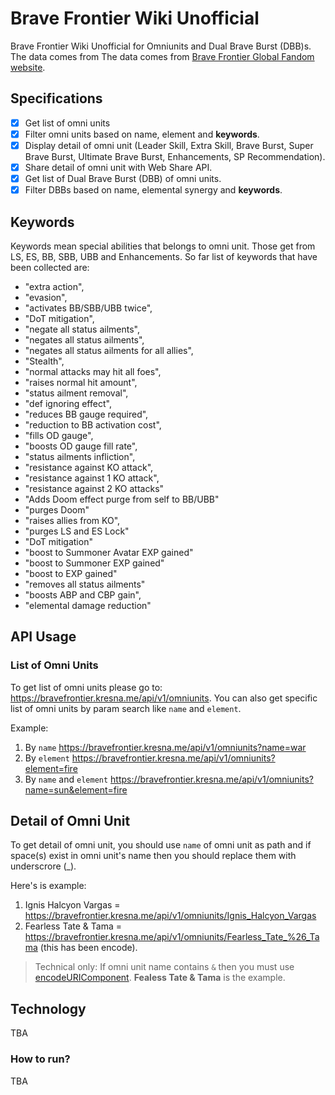 # Brave Frontier Wiki Unofficial

Brave Frontier Wiki Unofficial for Omniunits and Dual Brave Burst (DBB)s. The data comes from The data comes from [Brave Frontier Global Fandom website](https://bravefrontierglobal.fandom.com/wiki/Brave_Frontier_Wiki).

## Specifications

- [x] Get list of omni units
- [x] Filter omni units based on name, element and **keywords**.
- [x] Display detail of omni unit (Leader Skill, Extra Skill, Brave Burst, Super Brave Burst, Ultimate Brave Burst, Enhancements, SP Recommendation).
- [x] Share detail of omni unit with Web Share API.
- [x] Get list of Dual Brave Burst (DBB) of omni units.
- [x] Filter DBBs based on name, elemental synergy and **keywords**.

## Keywords

Keywords mean special abilities that belongs to omni unit. Those get from LS, ES, BB, SBB, UBB and Enhancements. So far list of keywords that have been collected are:

- "extra action", 
- "evasion", 
- "activates BB/SBB/UBB twice",
- "DoT mitigation", 
- "negate all status ailments",
- "negates all status ailments",
- "negates all status ailments for all allies",
- "Stealth", 
- "normal attacks may hit all foes",
- "raises normal hit amount", 
- "status ailment removal",
- "def ignoring effect",
- "reduces BB gauge required",
- "reduction to BB activation cost",
- "fills OD gauge",
- "boosts OD gauge fill rate",
- "status ailments infliction",
- "resistance against KO attack",
- "resistance against 1 KO attack",
- "resistance against 2 KO attacks"
- "Adds Doom effect purge from self to BB/UBB"
- "purges Doom"
- "raises allies from KO",
- "purges LS and ES Lock"
- "DoT mitigation"
- "boost to Summoner Avatar EXP gained"
- "boost to Summoner EXP gained"
- "boost to EXP gained"
- "removes all status ailments"
- "boosts ABP and CBP gain",
- "elemental damage reduction"

## API Usage

### List of Omni Units

To get list of omni units please go to: https://bravefrontier.kresna.me/api/v1/omniunits. You can also get specific list of omni units by param search like `name` and `element`.

Example:

1. By `name` https://bravefrontier.kresna.me/api/v1/omniunits?name=war
2. By `element` https://bravefrontier.kresna.me/api/v1/omniunits?element=fire
3. By `name` and `element` https://bravefrontier.kresna.me/api/v1/omniunits?name=sun&element=fire


## Detail of Omni Unit

To get detail of omni unit, you should use `name` of omni unit as path and if space(s) exist in omni unit's name then you should replace them with underscrore (_).

Here's is example:

1. Ignis Halcyon Vargas = https://bravefrontier.kresna.me/api/v1/omniunits/Ignis_Halcyon_Vargas
2. Fearless Tate & Tama = https://bravefrontier.kresna.me/api/v1/omniunits/Fearless_Tate_%26_Tama (this has been encode).

> Technical only: If omni unit name contains `&` then you must use [encodeURIComponent](https://developer.mozilla.org/en-US/docs/Web/JavaScript/Reference/Global_Objects/encodeURIComponent). **Fealess Tate & Tama** is the example.

## Technology

TBA

### How to run?

TBA